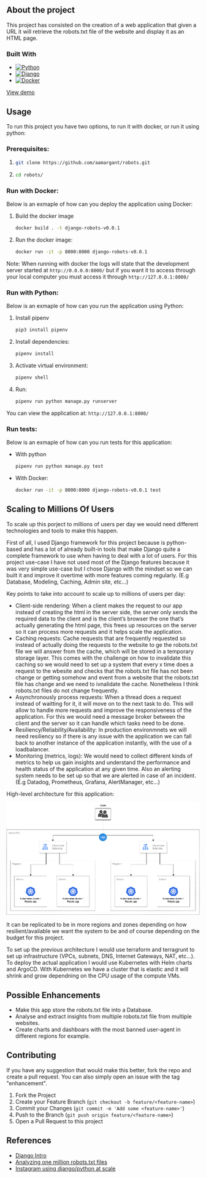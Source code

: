 ## About the project

This project has consisted on the creation of a web application that given a URL it will retrieve the robots.txt file of the website and display it as an HTML page.

### Built With

* [![Python][Python3]][python-url]
* [![Django][Django]][django-url]
* [![Docker][Docker]][docker-url]


[View demo](https://youtu.be/wLOKXOGNh34)

## Usage

To run this project you have two options, to run it with docker, or run it using python:

### Prerequisites:

1. ```sh
   git clone https://github.com/aamargant/robots.git
   ```
2. ```sh
   cd robots/
   ```

### Run with Docker:

Below is an exmaple of how can you deploy the application using Docker:

1. Build the docker image
   ```sh
   docker build . -t django-robots-v0.0.1
   ```

2. Run the docker image:
   ```sh
   docker run -it -p 8000:8000 django-robots-v0.0.1
   ```

Note: When running with docker the logs will state that the development server started at ```http://0.0.0.0:8000/``` but if you want it to access through your local computer you must access it through ```http://127.0.0.1:8000/```

### Run with Python:

Below is an exmaple of how can you run the application using Python:

1. Install pipenv
   ```sh
   pip3 install pipenv
   ```

2. Install dependencies:
   ```sh
   pipenv install
   ```
3. Activate virtual environment:
   ```sh
   pipenv shell
   ```
4. Run:
   ```sh
   pipenv run python manage.py runserver
   ```
You can view the application at: ```http://127.0.0.1:8000/```

### Run tests:

Below is an exmaple of how can you run tests for this application:

- With python
   ```sh
   pipenv run python manage.py test
   ```

- With Docker:
   ```sh
   docker run -it -p 8000:8000 django-robots-v0.0.1 test
   ```

## Scaling to Millions Of Users

To scale up this porject to millions of users per day we would need different technologies and tools to make this happen.

First of all, I used Django framework for this project because is python-based and has a lot of already built-in tools that make Django quite a complete framework to use when having to deal with a lot of users. For this project use-case I have not used most of the Django features because it was very simple use-case but I chose Django with the mindset so we can built it and improve it overtime with more features coming regularly. (E.g Database, Modeling, Caching, Admin site, etc...)

Key points to take into account to scale up to millions of users per day:
- Client-side rendering: When a client makes the request to our app instead of creating the html in the server side, the server only sends the required data to the client and is the client’s browser the one that’s actually generating the html page, this frees up resources on the server so it can process more requests and it helps scale the application.
- Caching requests: Cache requests that are frequently requested so instead of actually doing the requests to the website to ge the robots.txt file we will answer from the cache, which will be stored in a temporary storage layer. This comes with the challenge on how to invalidate this caching so we would need to set up a system that every x time does a request to the wbesite and checks that the robots.txt file has not been change or getting somehow and event from a website that the robots.txt file has change and we need to ivnalidate the cache. Nonetheless I think robots.txt files do not change frequently.
- Asynchronously process requests: When a thread does a request instead of waitting for it, it will move on to the next task to do. This will allow to handle more requests and improve the responsiveness of the application. For this we would need a message broker between the client and the server so it can handle which tasks need to be done.
- Resiliency/Reliability/Availability: In production environmnets we will need resiliency so if there is any issue with the application we can fall back to another instance of the application instantly, with the use of a loadbalancer.
- Monitoring (metrics, logs): We would need to collect different kinds of metrics to help us gain insights and understand the performance and health status of the application at any given time. Also an alerting system needs to be set up so that we are alerted in case of an incident. (E.g Datadog, Prometheus, Grafana, AlertManager, etc...)

High-level architecture for this application:

![alt text](/arch.drawio.png)

It can be replicated to be in more regions and zones depending on how resilient/available we want the system to be and of course depending on the budget for this project.

To set up the previous architecture I would use terraform and terragrunt to set up infrastructure (VPCs, subnets, DNS, Internet Gateways, NAT, etc...).
To deploy the actual application I would use Kubernetes with Helm charts and ArgoCD. With Kubernetes we have a cluster that is elastic and it will shrink and grow dependning on the CPU usage of the compute VMs.


## Possible Enhancements

- Make this app store the robots.txt file into a Database.
- Analyse and extract insights from multiple robots.txt file from multiple websites.
- Create charts and dashboars with the most banned user-agent in different regions for example.



## Contributing

If you have any suggestion that would make this better, fork the repo and create a pull request. You can also simply open an issue with the tag "enhancement".

1. Fork the Project
2. Create your Feature Branch (`git checkout -b feature/<feature-name>`)
3. Commit your Changes (`git commit -m 'Add some <feature-name>'`)
4. Push to the Branch (`git push origin feature/<feature-name>`)
5. Open a Pull Request to this project

## References

- [Django Intro](https://docs.djangoproject.com/en/5.0/intro/tutorial01)
- [Analyzing one million robots.txt files](https://intoli.com/blog/analyzing-one-million-robots-txt-files/)
- [Instagram using django/python at scale](https://instagram-engineering.com/tagged/python)

<!-- MARKDOWN LINKS & IMAGES -->
<!-- https://www.markdownguide.org/basic-syntax/#reference-style-links -->
[Python3]: https://img.shields.io/badge/python3-3670A0?style=for-the-badge&logo=python&logoColor=ffdd54
[python-url]: https://nextjs.org/
[django]: https://img.shields.io/badge/Django-092E20?style=for-the-badge&logo=django&logoColor=green
[django-url]: https://www.djangoproject.com/
[docker]: https://img.shields.io/badge/Docker-1E63ED?style=for-the-badge&logo=docker&logoColor=white
[docker-url]: https://www.docker.com/
